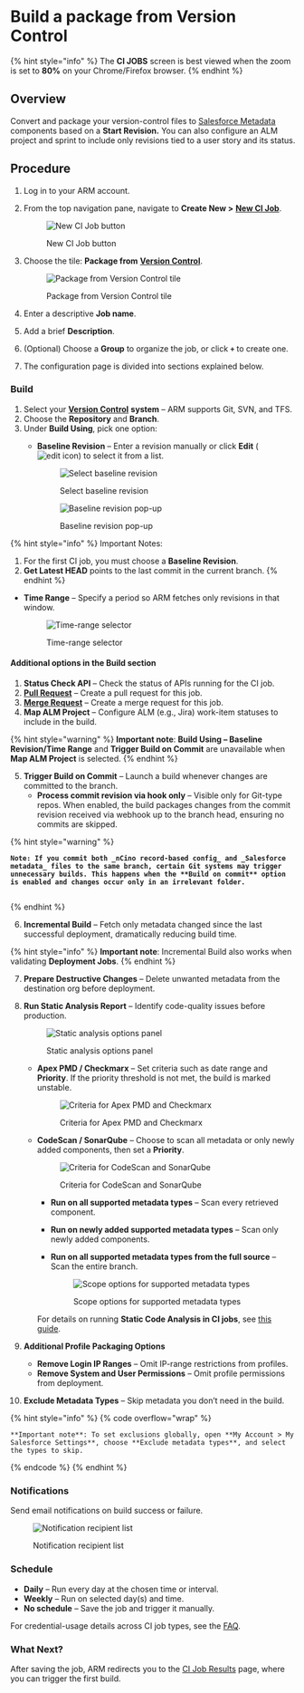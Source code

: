 # Build a package from Version Control

{% hint style="info" %}
The **CI JOBS** screen is best viewed when the zoom is set to **80%** on your Chrome/Firefox browser.
{% endhint %}

## Overview <a href="#overview" id="overview"></a>

Convert and package your version-control files to [Salesforce Metadata](https://www.autorabit.com/blog/how-salesforce-metadata-affects-compliance/) components based on a **Start Revision.** You can also configure an ALM project and sprint to include only revisions tied to a user story and its status.

## Procedure <a href="#procedure" id="procedure"></a>

1. Log in to your ARM account.
2.  From the top navigation pane, navigate to **Create New >** [**New CI Job**](../../../../arm/arm-features/automation-and-ci/ci-job-history.md).

    <figure><img src="../../../../../.gitbook/assets/image (1229).png" alt="New CI Job button"><figcaption><p>New CI Job button</p></figcaption></figure>
3.  Choose the tile: **Package from** [**Version Control**](https://www.autorabit.com/blog/do-i-really-need-salesforce-version-control/).

    <figure><img src="../../../../../.gitbook/assets/image (1230).png" alt="Package from Version Control tile"><figcaption><p>Package from Version Control tile</p></figcaption></figure>
4. Enter a descriptive **Job name**.
5. Add a brief **Description**.
6. (Optional) Choose a **Group** to organize the job, or click **`+`** to create one.
7. The configuration page is divided into sections explained below.

### Build <a href="#build" id="build"></a>

1. Select your [**Version Control**](https://www.autorabit.com/blog/7-tips-for-salesforce-version-control-integration/) **system** – ARM supports Git, SVN, and TFS.
2. Choose the **Repository** and **Branch**.
3. Under **Build Using**, pick one option:
   *   **Baseline Revision** – Enter a revision manually or click **Edit** (![edit icon](<../../../../../.gitbook/assets/image (90) (1).png>)) to select it from a list.

       <figure><img src="../../../../../.gitbook/assets/image (1231).png" alt="Select baseline revision"><figcaption><p>Select baseline revision</p></figcaption></figure>

       <figure><img src="../../../../../.gitbook/assets/image (1233).png" alt="Baseline revision pop-up"><figcaption><p>Baseline revision pop-up</p></figcaption></figure>

{% hint style="info" %}
Important Notes:

1. For the first CI job, you must choose a **Baseline Revision**.
2. **Get Latest HEAD** points to the last commit in the current branch.
{% endhint %}

*   **Time Range** – Specify a period so ARM fetches only revisions in that window.

    <figure><img src="../../../../../.gitbook/assets/image (1234).png" alt="Time-range selector"><figcaption><p>Time-range selector</p></figcaption></figure>

#### Additional options in the Build section

1. **Status Check API** – Check the status of APIs running for the CI job.
2. [**Pull Request**](../../../../arm/arm-features/version-control/external-pull-request/) – Create a pull request for this job.
3. [**Merge Request**](../../../../arm/arm-features/version-control/ez-merge/merge-requests.md) – Create a merge request for this job.
4. **Map ALM Project** – Configure ALM (e.g., Jira) work-item statuses to include in the build.

{% hint style="warning" %}
**Important note**: **Build Using – Baseline Revision/Time Range** and **Trigger Build on Commit** are unavailable when **Map ALM Project** is selected.
{% endhint %}

5. **Trigger Build on Commit** – Launch a build whenever changes are committed to the branch.
   * **Process commit revision via hook only** – Visible only for Git-type repos. When enabled, the build packages changes from the commit revision received via webhook up to the branch head, ensuring no commits are skipped.

{% hint style="warning" %}
<pre class="language-markup" data-overflow="wrap"><code class="lang-markup"><strong>Note: If you commit both _nCino record-based config_ and _Salesforce metadata_ files to the same branch, certain Git systems may trigger unnecessary builds. This happens when the **Build on commit** option is enabled and changes occur only in an irrelevant folder.
</strong><strong> 
</strong></code></pre>
{% endhint %}

6. **Incremental Build** – Fetch only metadata changed since the last successful deployment, dramatically reducing build time.

{% hint style="info" %}
**Important note**: Incremental Build also works when validating **Deployment Jobs**.
{% endhint %}

7. **Prepare Destructive Changes** – Delete unwanted metadata from the destination org before deployment.
8.  **Run Static Analysis Report** – Identify code-quality issues before production.

    <figure><img src="../../../../../.gitbook/assets/image (1228).png" alt="Static analysis options panel"><figcaption><p>Static analysis options panel</p></figcaption></figure>

    *   **Apex PMD / Checkmarx** – Set criteria such as date range and **Priority**. If the priority threshold is not met, the build is marked unstable.

        <figure><img src="../../../../../.gitbook/assets/image (1227).png" alt="Criteria for Apex PMD and Checkmarx"><figcaption><p>Criteria for Apex PMD and Checkmarx</p></figcaption></figure>
    *   **CodeScan / SonarQube** – Choose to scan all metadata or only newly added components, then set a **Priority**.

        <figure><img src="../../../../../.gitbook/assets/image (1226).png" alt="Criteria for CodeScan and SonarQube"><figcaption><p>Criteria for CodeScan and SonarQube</p></figcaption></figure>

        * **Run on all supported metadata types** – Scan every retrieved component.
        * **Run on newly added supported metadata types** – Scan only newly added components.
        *   **Run on all supported metadata types from the full source** – Scan the entire branch.

            <figure><img src="../../../../../.gitbook/assets/image (1225).png" alt="Scope options for supported metadata types"><figcaption><p>Scope options for supported metadata types</p></figcaption></figure>

        For details on running **Static Code Analysis in CI jobs**, see [this guide](../../../../arm/arm-administration/registration/static-code-analysis-in-ci-cd.md).
9. **Additional Profile Packaging Options**
   * **Remove Login IP Ranges** – Omit IP-range restrictions from profiles.
   * **Remove System and User Permissions** – Omit profile permissions from deployment.
10. **Exclude Metadata Types** – Skip metadata you don’t need in the build.

{% hint style="info" %}
{% code overflow="wrap" %}
```
**Important note**: To set exclusions globally, open **My Account > My Salesforce Settings**, choose **Exclude metadata types**, and select the types to skip.
```
{% endcode %}
{% endhint %}

### Notifications <a href="#notifications" id="notifications"></a>

Send email notifications on build success or failure.

<figure><img src="../../../../../.gitbook/assets/image (1224).png" alt="Notification recipient list"><figcaption><p>Notification recipient list</p></figcaption></figure>

### Schedule <a href="#schedule" id="schedule"></a>

* **Daily** – Run every day at the chosen time or interval.
* **Weekly** – Run on selected day(s) and time.
* **No schedule** – Save the job and trigger it manually.

For credential-usage details across CI job types, see the [FAQ](../../../../arm/troubleshoot/arm-faqs/ci-jobs.md).

### What Next? <a href="#what-next" id="what-next"></a>

After saving the job, ARM redirects you to the [CI Job Results](../../../../arm/arm-features/automation-and-ci/ci-job-history.md) page, where you can trigger the first build.
